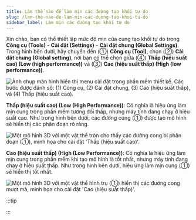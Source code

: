 ```yaml
---
title: Làm thế nào để làm mịn các đường tạo khối tự do
slug: /lam-the-nao-de-lam-min-cac-duong-tao-khoi-tu-do
sidebar_label: Làm mịn các đường tạo khối tự do
---
```


Xin chào, bạn có thể thiết lập mức độ mịn của cung tạo khối tự do trong **Công cụ (Tools)** - **Cài đặt (Settings)** - **Cài đặt chung (Global Settings)**. Trong hình bên dưới, hãy chuyển đến (①) **Công cụ (Tool)**, chọn (②) **Cài đặt chung (Global setting)**, nơi bạn có thể chọn giữa (④) **Thấp (hiệu suất cao) (Low (high performance))** và (③) **Cao (hiệu suất thấp) (High (low performance))**.

![Ảnh chụp màn hình hiển thị menu cài đặt trong phần mềm thiết kế. Các bước được đánh số: (1) Công cụ, (2) Cài đặt chung, (3) Cao (hiệu suất thấp), và (4) Thấp (hiệu suất cao).](https://storage.googleapis.com/jegavn_kb/images/ddd70111-2be4-46f9-b2da-814306abf0ee.png)

**Thấp (hiệu suất cao) (Low (High Performance))**: Có nghĩa là hiệu ứng làm mịn cung trong phần mềm tương đối thấp, nhưng máy tính đang chạy ở hiệu suất cao. Như trong hình bên dưới, các đường cung (①) được tạo mô hình sẽ hiển thị các phân đoạn rõ ràng.

![Một mô hình 3D với một vật thể tròn cho thấy các đường cong bị phân đoạn (①), minh họa cho cài đặt 'Thấp (hiệu suất cao)'.](https://storage.googleapis.com/jegavn_kb/images/4d09ee0a-7809-427b-8991-d1dab3a0f8f0.png)

**Cao (hiệu suất thấp) (High (Low Performance))**: Có nghĩa là hiệu ứng làm mịn cung trong phần mềm khi tạo mô hình là tốt nhất, nhưng máy tính đang chạy ở hiệu suất thấp. Như trong hình bên dưới, hiệu ứng làm mịn cung (①) sẽ hiển thị tốt nhất.

![Một mô hình 3D với một vật thể hình trụ (①) hiển thị các đường cong mượt mà, minh họa cho cài đặt 'Cao (hiệu suất thấp)'.](https://storage.googleapis.com/jegavn_kb/images/ff4c60f3-b57e-49bf-bbc9-46bfdfef60de.png)

:::tip

:::